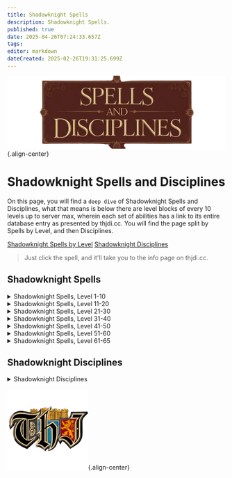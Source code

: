 ```yaml
---
title: Shadowknight Spells
description: Shadowknight Spells.
published: true
date: 2025-04-26T07:24:33.657Z
tags: 
editor: markdown
dateCreated: 2025-02-26T19:31:25.699Z
---
```


![spellsdisciplines.webp](/classes-and-abilities/spellsdisciplines.webp){.align-center}

# Shadowknight Spells and Disciplines

On this page, you will find a `deep dive` of Shadowknight Spells and Disciplines, what that means is below there are level blocks of every 10 levels up to server max, wherein each set of abilities has a link to its entire database entry as presented by thjdi.cc. You will find the page split by Spells by Level, and then Disciplines.

[Shadowknight Spells by Level](#shadowknight-spells)
[Shadowknight Disciplines](#shadowknight-disciplines)

> Just click the spell, and it'll take you to the info page on thjdi.cc.

## Shadowknight Spells


<details>
	<summary> Shadowknight Spells, Level 1-10 </summary>

|Spell Name|Level|
|---|---|
|<a href="https://www.thjdi.cc/spell/5012" target="_blank">Spike of Disease</a>|1|
|<a href="https://www.thjdi.cc/spell/221" target="_blank">Sense the Dead</a>|2|
|<a href="https://www.thjdi.cc/spell/342" target="_blank">Locate Corpse</a>|3|
|<a href="https://www.thjdi.cc/spell/235" target="_blank">Invisibility versus Undead</a>|4|
|<a href="https://www.thjdi.cc/spell/340" target="_blank">Disease Cloud</a>|5|
|<a href="https://www.thjdi.cc/spell/343" target="_blank">Siphon Strength</a>|6|
|<a href="https://www.thjdi.cc/spell/33640" target="_blank">Leering Corpse (SHD)</a>|7|
|<a href="https://www.thjdi.cc/spell/341" target="_blank">Lifetap</a>|8|
|<a href="https://www.thjdi.cc/spell/2571" target="_blank">Despair</a>|9|
|<a href="https://www.thjdi.cc/spell/347" target="_blank">Numb the Dead</a>|9|
|<a href="https://www.thjdi.cc/spell/225" target="_blank">Endure Cold</a>|10|

</details>

<details>
	<summary> Shadowknight Spells, Level 11-20 </summary>

|Spell Name|Level|
|---|---|
|<a href="https://www.thjdi.cc/spell/344" target="_blank">Clinging Darkness</a>|11|
|<a href="https://www.thjdi.cc/spell/229" target="_blank">Fear</a>|12|
|<a href="https://www.thjdi.cc/spell/2213" target="_blank">Lesser Summon Corpse</a>|12|
|<a href="https://www.thjdi.cc/spell/354" target="_blank">Shadow Step</a>|13|
|<a href="https://www.thjdi.cc/spell/33634" target="_blank">Bone Walk (SHD)</a>|14|
|<a href="https://www.thjdi.cc/spell/502" target="_blank">Lifespike</a>|15|
|<a href="https://www.thjdi.cc/spell/2572" target="_blank">Scream of Hate</a>|15|
|<a href="https://www.thjdi.cc/spell/346" target="_blank">Grim Aura</a>|16|
|<a href="https://www.thjdi.cc/spell/352" target="_blank">Deadeye</a>|17|
|<a href="https://www.thjdi.cc/spell/218" target="_blank">Ward Undead</a>|18|
|<a href="https://www.thjdi.cc/spell/213" target="_blank">Cure Disease</a>|19|
|<a href="https://www.thjdi.cc/spell/3583" target="_blank">Tiny Companion</a>|19|
|<a href="https://www.thjdi.cc/spell/355" target="_blank">Engulfing Darkness</a>|20|
|<a href="https://www.thjdi.cc/spell/209" target="_blank">Spook the Dead</a>|20|

</details>

<details>
	<summary> Shadowknight Spells, Level 21-30 </summary>

|Spell Name|Level|
|---|---|
|<a href="https://www.thjdi.cc/spell/357" target="_blank">Dark Empathy</a>|21|
|<a href="https://www.thjdi.cc/spell/33635" target="_blank">Convoke Shadow (SHD)</a>|22|
|<a href="https://www.thjdi.cc/spell/359" target="_blank">Vampiric Embrace</a>|22|
|<a href="https://www.thjdi.cc/spell/2573" target="_blank">Scream of Pain</a>|23|
|<a href="https://www.thjdi.cc/spell/366" target="_blank">Feign Death</a>|24|
|<a href="https://www.thjdi.cc/spell/226" target="_blank">Endure Disease</a>|26|
|<a href="https://www.thjdi.cc/spell/363" target="_blank">Wave of Enfeeblement</a>|27|
|<a href="https://www.thjdi.cc/spell/360" target="_blank">Heat Blood</a>|28|
|<a href="https://www.thjdi.cc/spell/445" target="_blank">Lifedraw</a>|29|
|<a href="https://www.thjdi.cc/spell/1289" target="_blank">Strengthen Death</a>|29|
|<a href="https://www.thjdi.cc/spell/522" target="_blank">Gather Shadows</a>|30|
|<a href="https://www.thjdi.cc/spell/33641" target="_blank">Restless Bones (SHD)</a>|30|

</details>

<details>
	<summary> Shadowknight Spells, Level 31-40 </summary>

|Spell Name|Level|
|---|---|
|<a href="https://www.thjdi.cc/spell/236" target="_blank">Shieldskin</a>|31|
|<a href="https://www.thjdi.cc/spell/4062" target="_blank">Dark Temptation</a>|32|
|<a href="https://www.thjdi.cc/spell/1221" target="_blank">Terror of Darkness</a>|33|
|<a href="https://www.thjdi.cc/spell/3561" target="_blank">Spear of Disease</a>|34|
|<a href="https://www.thjdi.cc/spell/61" target="_blank">Resist Cold</a>|35|
|<a href="https://www.thjdi.cc/spell/1457" target="_blank">Shroud of Hate</a>|35|
|<a href="https://www.thjdi.cc/spell/3" target="_blank">Summon Corpse</a>|35|
|<a href="https://www.thjdi.cc/spell/48" target="_blank">Cancel Magic</a>|36|
|<a href="https://www.thjdi.cc/spell/367" target="_blank">Heart Flutter</a>|36|
|<a href="https://www.thjdi.cc/spell/2574" target="_blank">Scream of Death</a>|37|
|<a href="https://www.thjdi.cc/spell/370" target="_blank">Shadow Vortex</a>|37|
|<a href="https://www.thjdi.cc/spell/33636" target="_blank">Animate Dead (SHD)</a>|38|
|<a href="https://www.thjdi.cc/spell/233" target="_blank">Expulse Undead</a>|39|
|<a href="https://www.thjdi.cc/spell/1225" target="_blank">Voice of Darkness</a>|39|
|<a href="https://www.thjdi.cc/spell/90" target="_blank">Shadow Sight</a>|40|

</details>

<details>
	<summary> Shadowknight Spells, Level 41-50 </summary>

|Spell Name|Level|
|---|---|
|<a href="https://www.thjdi.cc/spell/3686" target="_blank">Blood of Pain</a>|41|
|<a href="https://www.thjdi.cc/spell/1222" target="_blank">Terror of Shadows</a>|42|
|<a href="https://www.thjdi.cc/spell/127" target="_blank">Invoke Fear</a>|43|
|<a href="https://www.thjdi.cc/spell/452" target="_blank">Dooming Darkness</a>|44|
|<a href="https://www.thjdi.cc/spell/478" target="_blank">Breath of the Dead</a>|45|
|<a href="https://www.thjdi.cc/spell/414" target="_blank">Word of Spirit</a>|45|
|<a href="https://www.thjdi.cc/spell/33637" target="_blank">Summon Dead (SHD)</a>|46|
|<a href="https://www.thjdi.cc/spell/1226" target="_blank">Voice of Shadows</a>|46|
|<a href="https://www.thjdi.cc/spell/692" target="_blank">Life Leech</a>|47|
|<a href="https://www.thjdi.cc/spell/4102" target="_blank">Scythe of Darkness</a>|47|
|<a href="https://www.thjdi.cc/spell/3560" target="_blank">Spear of Pain</a>|48|
|<a href="https://www.thjdi.cc/spell/117" target="_blank">Dismiss Undead</a>|49|
|<a href="https://www.thjdi.cc/spell/199" target="_blank">Harmshield</a>|50|
|<a href="https://www.thjdi.cc/spell/1458" target="_blank">Shroud of Pain</a>|50|

</details>

<details>
	<summary> Shadowknight Spells, Level 51-60 </summary>

|Spell Name|Level|
|---|---|
|<a href="https://www.thjdi.cc/spell/1685" target="_blank">Muzzle of Mardu</a>|51|
|<a href="https://www.thjdi.cc/spell/446" target="_blank">Siphon Life</a>|51|
|<a href="https://www.thjdi.cc/spell/16420" target="_blank">Vicious Bite of Chaos Recourse</a>|51|
|<a href="https://www.thjdi.cc/spell/2575" target="_blank">Abduction of Strength</a>|52|
|<a href="https://www.thjdi.cc/spell/3685" target="_blank">Comatose</a>|52|
|<a href="https://www.thjdi.cc/spell/33638" target="_blank">Malignant Dead (SHD)</a>|52|
|<a href="https://www.thjdi.cc/spell/2576" target="_blank">Mental Corruption</a>|52|
|<a href="https://www.thjdi.cc/spell/448" target="_blank">Rest the Dead</a>|52|
|<a href="https://www.thjdi.cc/spell/1285" target="_blank">Summon Companion</a>|52|
|<a href="https://www.thjdi.cc/spell/451" target="_blank">Boil Blood</a>|53|
|<a href="https://www.thjdi.cc/spell/1223" target="_blank">Terror of Death</a>|53|
|<a href="https://www.thjdi.cc/spell/364" target="_blank">Banshee Aura</a>|54|
|<a href="https://www.thjdi.cc/spell/4063" target="_blank">Call of Darkness</a>|54|
|<a href="https://www.thjdi.cc/spell/59" target="_blank">Panic the Dead</a>|54|
|<a href="https://www.thjdi.cc/spell/4103" target="_blank">Scythe of Death</a>|54|
|<a href="https://www.thjdi.cc/spell/3562" target="_blank">Spear of Plague</a>|54|
|<a href="https://www.thjdi.cc/spell/2577" target="_blank">Torrent of Hate</a>|54|
|<a href="https://www.thjdi.cc/spell/1742" target="_blank">Bobbing Corpse</a>|55|
|<a href="https://www.thjdi.cc/spell/662" target="_blank">Expel Undead</a>|55|
|<a href="https://www.thjdi.cc/spell/1459" target="_blank">Shroud of Death</a>|55|
|<a href="https://www.thjdi.cc/spell/1376" target="_blank">Shroud of Undeath</a>|55|
|<a href="https://www.thjdi.cc/spell/524" target="_blank">Spirit Tap</a>|55|
|<a href="https://www.thjdi.cc/spell/1227" target="_blank">Voice of Death</a>|55|
|<a href="https://www.thjdi.cc/spell/6995" target="_blank">Soulless Fear</a>|56|
|<a href="https://www.thjdi.cc/spell/393" target="_blank">Steelskin</a>|56|
|<a href="https://www.thjdi.cc/spell/2578" target="_blank">Torrent of Pain</a>|56|
|<a href="https://www.thjdi.cc/spell/1773" target="_blank">Conjure Corpse</a>|57|
|<a href="https://www.thjdi.cc/spell/525" target="_blank">Drain Spirit</a>|57|
|<a href="https://www.thjdi.cc/spell/6986" target="_blank">Shadow Voice</a>|57|
|<a href="https://www.thjdi.cc/spell/454" target="_blank">Vampiric Curse</a>|57|
|<a href="https://www.thjdi.cc/spell/33642" target="_blank">Cackling Bones (SHD)</a>|58|
|<a href="https://www.thjdi.cc/spell/2892" target="_blank">Deathly Temptation</a>|58|
|<a href="https://www.thjdi.cc/spell/49" target="_blank">Nullify Magic</a>|58|
|<a href="https://www.thjdi.cc/spell/2579" target="_blank">Torrent of Fatigue</a>|58|
|<a href="https://www.thjdi.cc/spell/453" target="_blank">Cascading Darkness</a>|59|
|<a href="https://www.thjdi.cc/spell/394" target="_blank">Diamondskin</a>|59|
|<a href="https://www.thjdi.cc/spell/1224" target="_blank">Terror of Terris</a>|59|
|<a href="https://www.thjdi.cc/spell/1508" target="_blank">Asystole</a>|60|
|<a href="https://www.thjdi.cc/spell/661" target="_blank">Augment Death</a>|60|
|<a href="https://www.thjdi.cc/spell/2580" target="_blank">Cloak of the Akheva</a>|60|
|<a href="https://www.thjdi.cc/spell/1460" target="_blank">Death Peace</a>|60|
|<a href="https://www.thjdi.cc/spell/447" target="_blank">Drain Soul</a>|60|
|<a href="https://www.thjdi.cc/spell/1228" target="_blank">Voice of Terris</a>|60|

</details>

<details>
	<summary> Shadowknight Spells, Level 61-65 </summary>

|Spell Name|Level|
|---|---|
|<a href="https://www.thjdi.cc/spell/3406" target="_blank">Aura of Darkness</a>|61|
|<a href="https://www.thjdi.cc/spell/3400" target="_blank">Festering Darkness</a>|61|
|<a href="https://www.thjdi.cc/spell/6" target="_blank">Ignite Blood</a>|61|
|<a href="https://www.thjdi.cc/spell/1411" target="_blank">Improved Invisibility to Undead</a>|61|
|<a href="https://www.thjdi.cc/spell/6996" target="_blank">Soulless Panic</a>|61|
|<a href="https://www.thjdi.cc/spell/456" target="_blank">Bond of Death</a>|62|
|<a href="https://www.thjdi.cc/spell/3428" target="_blank">Deny Undead</a>|62|
|<a href="https://www.thjdi.cc/spell/6987" target="_blank">Shadow Bellow</a>|62|
|<a href="https://www.thjdi.cc/spell/3401" target="_blank">Touch of Volatis</a>|62|
|<a href="https://www.thjdi.cc/spell/3408" target="_blank">Zevfeer's Bite</a>|62|
|<a href="https://www.thjdi.cc/spell/3403" target="_blank">Aura of Pain</a>|63|
|<a href="https://www.thjdi.cc/spell/3489" target="_blank">Blood of Hate</a>|63|
|<a href="https://www.thjdi.cc/spell/3227" target="_blank">Shroud of Chaos</a>|63|
|<a href="https://www.thjdi.cc/spell/3405" target="_blank">Terror of Thule</a>|63|
|<a href="https://www.thjdi.cc/spell/1414" target="_blank">Augmentation of Death</a>|64|
|<a href="https://www.thjdi.cc/spell/33639" target="_blank">Invoke Death (SHD)</a>|64|
|<a href="https://www.thjdi.cc/spell/3488" target="_blank">Pact of Hate</a>|64|
|<a href="https://www.thjdi.cc/spell/4101" target="_blank">Scythe of Innoruuk</a>|64|
|<a href="https://www.thjdi.cc/spell/3491" target="_blank">Spear of Decay</a>|64|
|<a href="https://www.thjdi.cc/spell/4982" target="_blank">Ancient: Bite of Chaos</a>|65|
|<a href="https://www.thjdi.cc/spell/3411" target="_blank">Aura of Hate</a>|65|
|<a href="https://www.thjdi.cc/spell/4903" target="_blank">Black Shroud</a>|65|
|<a href="https://www.thjdi.cc/spell/3490" target="_blank">Cloak of Luclin</a>|65|
|<a href="https://www.thjdi.cc/spell/8484" target="_blank">Decrepit Skin</a>|65|
|<a href="https://www.thjdi.cc/spell/4902" target="_blank">Mental Horror</a>|65|
|<a href="https://www.thjdi.cc/spell/4904" target="_blank">Miasmic Spear</a>|65|
|<a href="https://www.thjdi.cc/spell/3413" target="_blank">Touch of Innoruuk</a>|65|
|<a href="https://www.thjdi.cc/spell/3410" target="_blank">Voice of Thule</a>|65|

</details>

## Shadowknight Disciplines
<details>
	<summary> Shadowknight Disciplines </summary>

|Discipline Name|Level|
|---|---|
|<a href="https://www.thjdi.cc/spell/4585" target="_blank">Resistant Discipline</a>|51|
|<a href="https://www.thjdi.cc/spell/4587" target="_blank">Fearless Discipline</a>|54|
|<a href="https://www.thjdi.cc/spell/4520" target="_blank">Unholy Aura Discipline</a>|55|
|<a href="https://www.thjdi.cc/spell/7005" target="_blank">Ichor Guard</a>|56|
|<a href="https://www.thjdi.cc/spell/4590" target="_blank">Deflection Discipline</a>|59|
|<a href="https://www.thjdi.cc/spell/4504" target="_blank">Leechcurse Discipline</a>|60|
|<a href="https://www.thjdi.cc/spell/6741" target="_blank">Soul Guard</a>|61|

</details>

![pagebreak6.webp](/pagebreak6.webp){.align-center}